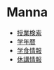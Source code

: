# Manna

- [授業検索](./subject-search/)
- [学年暦](./calendar/)
- [学食情報](./gakushoku/)
- [休講情報](http://zero3.kyoai.org/kyuko.php)